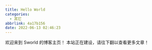 ```yaml
---
title: Hello World
categories:
  - 其它
abbrlink: 4a17b156
date: 2022-06-13 02:46:23
---
```

欢迎来到 Sworld 的博客主页！
本站正在建设，请往下翻以查看更多文章！
